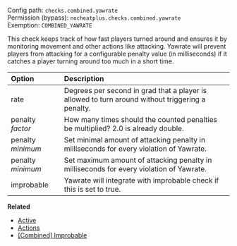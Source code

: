 Config path: `checks.combined.yawrate`  
Permission (bypass): `nocheatplus.checks.combined.yawrate`  
Exemption: `COMBINED_YAWRATE`  

This check keeps track of how fast players turned around and ensures it by monitoring movement and other actions like attacking. 
Yawrate will prevent players from attacking for a configurable penalty value (in milliseconds) if it catches a player turning around too much in a short time.

| Option             | Description |
| :----------------- | :---------- |
| rate               | Degrees per second in grad that a player is allowed to turn around without triggering a penalty. |
| penalty _factor_   | How many times should the counted penalties be multiplied? 2.0 is already double. |
| penalty _minimum_  | Set minimal amount of attacking penalty in milliseconds for every violation of Yawrate. |
| penalty _minimum_  | Set maximum amount of attacking penalty in milliseconds for every violation of Yawrate. |
| improbable         | Yawrate will integrate with improbable check if this is set to true. |

**Related**
* [Active](Global#Active)
* [Actions](Global#Actions)
* [[Combined] Improbable](%5BCombined%5D-Improbable)
